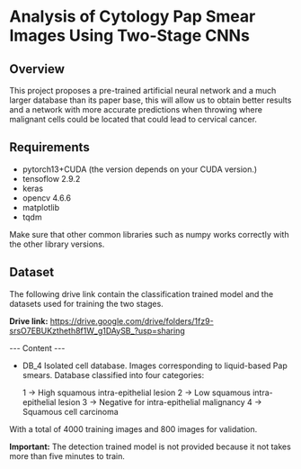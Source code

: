 # Analysis of Cytology Pap Smear Images Using Two-Stage CNNs

## Overview
This project proposes a pre-trained artificial neural network and a much larger database than its paper base, this
will allow us to obtain better results and a network with more accurate predictions when throwing where malignant cells could
be located that could lead to cervical cancer.

## Requirements
- pytorch13+CUDA (the version depends on your CUDA version.)
- tensoflow 2.9.2
- keras
- opencv 4.6.6
- matplotlib 
- tqdm

Make sure that other common libraries such as numpy works correctly with the other library versions.

## Dataset
The following drive link contain the classification trained model and the datasets used for training the two stages. 

**Drive link:**  https://drive.google.com/drive/folders/1fz9-srsO7EBUKztheth8f1W_g1DAySB_?usp=sharing

--- Content --- 

* DB_4
   Isolated cell database. Images corresponding to liquid-based Pap smears.
   Database classified into four categories:
  
  1 -> High squamous intra-epithelial lesion
  2 -> Low squamous intra-epithelial lesion
  3 -> Negative for intra-epithelial malignancy
  4 -> Squamous cell carcinoma

With a total of 4000 training images and 800 images for validation.

**Important:** The detection trained model is not provided because it not takes more than five minutes to train.

